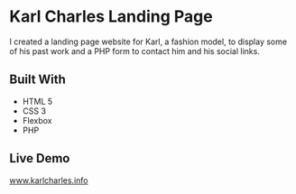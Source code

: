 # Karl Charles Landing Page

I created a landing page website for Karl, a fashion model, to display some of his past work and a PHP form to contact him and his social links. 

## Built With

* HTML 5
* CSS 3
* Flexbox
* PHP

## Live Demo

www.karlcharles.info
